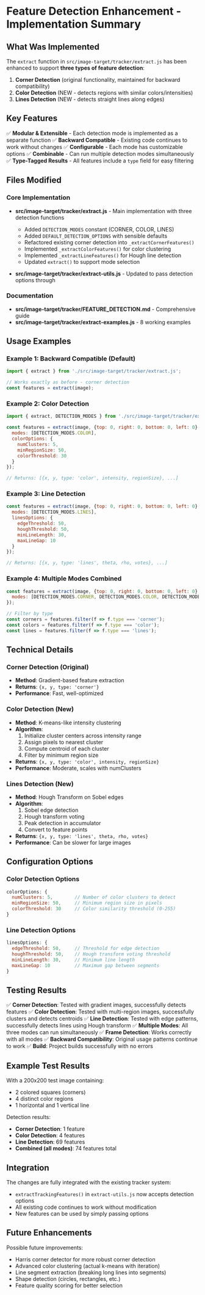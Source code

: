 # Feature Detection Enhancement - Implementation Summary

## What Was Implemented

The `extract` function in `src/image-target/tracker/extract.js` has been enhanced to support **three types of feature detection**:

1. **Corner Detection** (original functionality, maintained for backward compatibility)
2. **Color Detection** (NEW - detects regions with similar colors/intensities)
3. **Lines Detection** (NEW - detects straight lines along edges)

## Key Features

✅ **Modular & Extensible** - Each detection mode is implemented as a separate function
✅ **Backward Compatible** - Existing code continues to work without changes
✅ **Configurable** - Each mode has customizable options
✅ **Combinable** - Can run multiple detection modes simultaneously
✅ **Type-Tagged Results** - All features include a `type` field for easy filtering

## Files Modified

### Core Implementation
- **src/image-target/tracker/extract.js** - Main implementation with three detection functions
  - Added `DETECTION_MODES` constant (CORNER, COLOR, LINES)
  - Added `DEFAULT_DETECTION_OPTIONS` with sensible defaults
  - Refactored existing corner detection into `_extractCornerFeatures()`
  - Implemented `_extractColorFeatures()` for color clustering
  - Implemented `_extractLineFeatures()` for Hough line detection
  - Updated `extract()` to support mode selection

- **src/image-target/tracker/extract-utils.js** - Updated to pass detection options through

### Documentation
- **src/image-target/tracker/FEATURE_DETECTION.md** - Comprehensive guide
- **src/image-target/tracker/extract-examples.js** - 8 working examples

## Usage Examples

### Example 1: Backward Compatible (Default)
```javascript
import { extract } from './src/image-target/tracker/extract.js';

// Works exactly as before - corner detection
const features = extract(image);
```

### Example 2: Color Detection
```javascript
import { extract, DETECTION_MODES } from './src/image-target/tracker/extract.js';

const features = extract(image, {top: 0, right: 0, bottom: 0, left: 0}, {
  modes: [DETECTION_MODES.COLOR],
  colorOptions: {
    numClusters: 5,
    minRegionSize: 50,
    colorThreshold: 30
  }
});

// Returns: [{x, y, type: 'color', intensity, regionSize}, ...]
```

### Example 3: Line Detection
```javascript
const features = extract(image, {top: 0, right: 0, bottom: 0, left: 0}, {
  modes: [DETECTION_MODES.LINES],
  linesOptions: {
    edgeThreshold: 50,
    houghThreshold: 50,
    minLineLength: 30,
    maxLineGap: 10
  }
});

// Returns: [{x, y, type: 'lines', theta, rho, votes}, ...]
```

### Example 4: Multiple Modes Combined
```javascript
const features = extract(image, {top: 0, right: 0, bottom: 0, left: 0}, {
  modes: [DETECTION_MODES.CORNER, DETECTION_MODES.COLOR, DETECTION_MODES.LINES]
});

// Filter by type
const corners = features.filter(f => f.type === 'corner');
const colors = features.filter(f => f.type === 'color');
const lines = features.filter(f => f.type === 'lines');
```

## Technical Details

### Corner Detection (Original)
- **Method**: Gradient-based feature extraction
- **Returns**: `{x, y, type: 'corner'}`
- **Performance**: Fast, well-optimized

### Color Detection (New)
- **Method**: K-means-like intensity clustering
- **Algorithm**: 
  1. Initialize cluster centers across intensity range
  2. Assign pixels to nearest cluster
  3. Compute centroid of each cluster
  4. Filter by minimum region size
- **Returns**: `{x, y, type: 'color', intensity, regionSize}`
- **Performance**: Moderate, scales with numClusters

### Lines Detection (New)
- **Method**: Hough Transform on Sobel edges
- **Algorithm**:
  1. Sobel edge detection
  2. Hough transform voting
  3. Peak detection in accumulator
  4. Convert to feature points
- **Returns**: `{x, y, type: 'lines', theta, rho, votes}`
- **Performance**: Can be slower for large images

## Configuration Options

### Color Detection Options
```javascript
colorOptions: {
  numClusters: 5,        // Number of color clusters to detect
  minRegionSize: 50,     // Minimum region size in pixels
  colorThreshold: 30     // Color similarity threshold (0-255)
}
```

### Line Detection Options
```javascript
linesOptions: {
  edgeThreshold: 50,     // Threshold for edge detection
  houghThreshold: 50,    // Hough transform voting threshold
  minLineLength: 30,     // Minimum line length
  maxLineGap: 10         // Maximum gap between segments
}
```

## Testing Results

✅ **Corner Detection**: Tested with gradient images, successfully detects features
✅ **Color Detection**: Tested with multi-region images, successfully clusters and detects centroids
✅ **Line Detection**: Tested with edge patterns, successfully detects lines using Hough transform
✅ **Multiple Modes**: All three modes can run simultaneously
✅ **Frame Detection**: Works correctly with all modes
✅ **Backward Compatibility**: Original usage patterns continue to work
✅ **Build**: Project builds successfully with no errors

## Example Test Results

With a 200x200 test image containing:
- 2 colored squares (corners)
- 4 distinct color regions
- 1 horizontal and 1 vertical line

Detection results:
- **Corner Detection**: 1 feature
- **Color Detection**: 4 features
- **Line Detection**: 69 features
- **Combined (all modes)**: 74 features total

## Integration

The changes are fully integrated with the existing tracker system:
- `extractTrackingFeatures()` in `extract-utils.js` now accepts detection options
- All existing code continues to work without modification
- New features can be used by simply passing options

## Future Enhancements

Possible future improvements:
- Harris corner detector for more robust corner detection
- Advanced color clustering (actual k-means with iteration)
- Line segment extraction (breaking long lines into segments)
- Shape detection (circles, rectangles, etc.)
- Feature quality scoring for better selection
